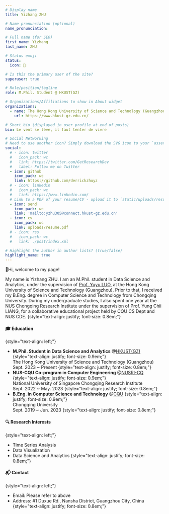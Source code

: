 ```yaml
---
# Display name
title: Yizhang ZHU

# Name pronunciation (optional)
name_pronunciation:

# Full name (for SEO)
first_name: Yizhang
last_name: ZHU

# Status emoji
status:
  icon: 🥳

# Is this the primary user of the site?
superuser: true

# Role/position/tagline
role: M.Phil. Student @ HKUST(GZ)

# Organizations/Affiliations to show in About widget
organizations:
  - name: The Hong Kong University of Science and Technology (Guangzhou)
    url: https://www.hkust-gz.edu.cn/

# Short bio (displayed in user profile at end of posts)
bio: Le vent se lève, il faut tenter de vivre

# Social Networking
# Need to use another icon? Simply download the SVG icon to your `assets/media/icons/` folder.
social:
  # - icon: twitter
  #   icon_pack: wc
  #   link: https://twitter.com/GetResearchDev
  #   label: Follow me on Twitter
  - icon: github
    icon_pack: wc
    link: https://github.com/derrickzhuyz
  # - icon: linkedin
  #   icon_pack: wc
  #   link: https://www.linkedin.com/
  # Link to a PDF of your resume/CV - upload it to `static/uploads/resume.pdf`
  - icon: send
    icon_pack: wc
    link: 'mailto:yzhu305@connect.hkust-gz.edu.cn'
  - icon: cv
    icon_pack: wc
    link: uploads/resume.pdf
  # - icon: rss
  #   icon_pack: wc
  #   link: ./post/index.xml

# Highlight the author in author lists? (true/false)
highlight_name: true
---
```


👋Hi, welcome to my page! 

My name is Yizhang ZHU. I am an M.Phil. student in Data Science and Analytics, under the supervision of [Prof. Yuyu LUO](https://luoyuyu.vip/), at the Hong Kong University of Science and Technology (Guangzhou). Prior to that, I received my B.Eng. degree in Computer Science and Technology from Chongqing University. During my undergraduate studies, I also spent one year at the NUS Chongqing Research Institute under the supervision of Prof. Yung Chii LIANG, for a collaborative educational project held by CQU CS Dept and NUS CDE.
{style="text-align: justify; font-size: 0.8em;"}

#### 🎓 Education
{style="text-align: left;"}
* **M.Phil. Student in Data Science and Analytics** @[HKUST(GZ)](https://www.hkust-gz.edu.cn/)
  {style="text-align: justify; font-size: 0.9em;"}
  <br>
  The Hong Kong University of Science and Technology (Guangzhou)
  <br>
  Sept. 2023 ~ Present
{style="text-align: justify; font-size: 0.8em;"}
* **NUS-CQU Co-program in Computer Engineering** @[NUSRI-CQ](http://www.nusricq.cn/)
  {style="text-align: justify; font-size: 0.9em;"}
  <br>
  National University of Singapore Chongqing Research Institute
  <br>
  Sept. 2022 ~ May. 2023
{style="text-align: justify; font-size: 0.8em;"}
* **B.Eng. in Computer Science and Technology** @[CQU](https://cqu.edu.cn/)
  {style="text-align: justify; font-size: 0.9em;"}
  <br>
  Chongqing University
  <br>
  Sept. 2019 ~ Jun. 2023
{style="text-align: justify; font-size: 0.8em;"}
#### 🔍 Research Interests
{style="text-align: left;"}
* Time Series Analysis
* Data Visualization
* Data Science and Analytics
{style="text-align: justify; font-size: 0.8em;"}
#### 📬 Contact
{style="text-align: left;"}
* Email: Please refer to above
* Address: #1 Duxue Rd., Nansha District, Guangzhou City, China
{style="text-align: justify; font-size: 0.8em;"}